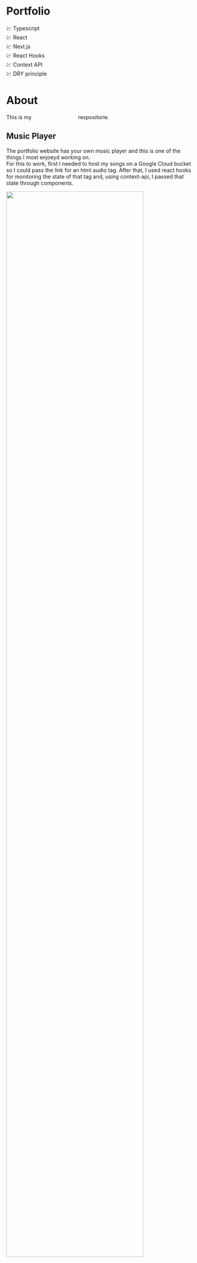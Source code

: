 # Portfolio

💹 Typescript
<br />
💹 React
<br />
💹 Next.js
<br />
💹 React Hooks
<br />
💹 Context API
<br />
💹 DRY principle

# About

This is my <a href="https://henriquechagas.space" style="color: white">personal portfolio<a/> respositorie.

## Music Player
The portfolio website has your own music player and this is one of the things I most enjoeyd working on.
<br />
For this to work, first I needed to host my songs on a Google Cloud bucket so I could pass the link for an html audio tag.
After that, I used react hooks for monitoring the state of that tag and, using context-api, I passed that state through components.

<img src="https://res.cloudinary.com/myuploads/image/upload/v1626357035/Portfolio/gifs/portfolio/musicplayer_fbx3ti.gif" width="85%" />
